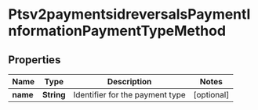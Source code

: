 
# Ptsv2paymentsidreversalsPaymentInformationPaymentTypeMethod

## Properties
Name | Type | Description | Notes
------------ | ------------- | ------------- | -------------
**name** | **String** | Identifier for the payment type  |  [optional]



